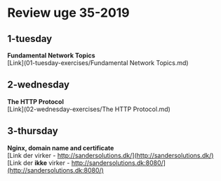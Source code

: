 # Review uge 35-2019

## 1-tuesday  
**Fundamental Network Topics**  
[Link](01-tuesday-exercises/Fundamental Network Topics.md)

## 2-wednesday  
**The HTTP Protocol**  
[Link](02-wednesday-exercises/The HTTP Protocol.md)

## 3-thursday  
**Nginx, domain name and certificate**  
[Link der virker - http://sandersolutions.dk/](http://sandersolutions.dk/)  
[Link der **ikke** virker - http://sandersolutions.dk:8080/](http://sandersolutions.dk:8080/)




